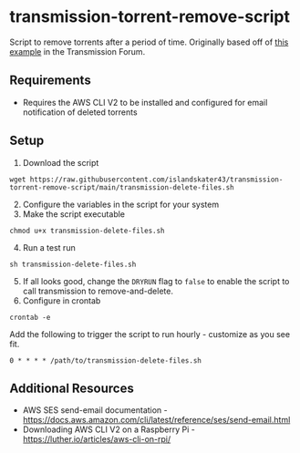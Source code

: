 # transmission-torrent-remove-script
Script to remove torrents after a period of time. Originally based off of [this example](https://forum.transmissionbt.com/viewtopic.php?t=13427) in the Transmission Forum.

## Requirements
* Requires the AWS CLI V2 to be installed and configured for email notification of deleted torrents

## Setup
1. Download the script
```
wget https://raw.githubusercontent.com/islandskater43/transmission-torrent-remove-script/main/transmission-delete-files.sh
```
2. Configure the variables in the script for your system
3. Make the script executable
```
chmod u+x transmission-delete-files.sh
```
4. Run a test run
```
sh transmission-delete-files.sh
```
5. If all looks good, change the `DRYRUN` flag to `false` to enable the script to call transmission to remove-and-delete.
6. Configure in crontab
```
crontab -e
```
Add the following to trigger the script to run hourly - customize as you see fit. 
```
0 * * * * /path/to/transmission-delete-files.sh
```

## Additional Resources
* AWS SES send-email documentation - https://docs.aws.amazon.com/cli/latest/reference/ses/send-email.html
* Downloading AWS CLI V2 on a Raspberry Pi - https://luther.io/articles/aws-cli-on-rpi/
